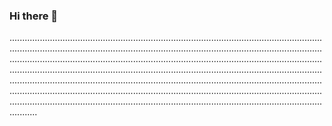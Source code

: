 ### Hi there 👋

...............................................................................................................................................................................................................................................................................................................................................................................................................................................................................................................................................................................................................................................................................................................................................................................................................................................................................................................